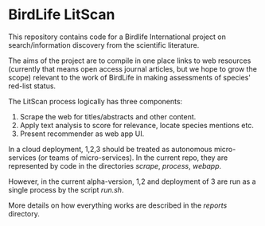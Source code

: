 # BirdLife LitScan

This repository contains code for a Birdlife International project on search/information discovery from the scientific literature. 

The aims of the project are to compile in one place links to web resources (currently that means open access journal articles, but we hope to grow the scope) relevant to the work of BirdLife in making assessments of species' red-list status.

The LitScan process logically has three components:

1. Scrape the web for titles/abstracts and other content.
2. Apply text analysis to score for relevance, locate species mentions etc.
3. Present recommender as web app UI.

In a cloud deployment, 1,2,3 should be treated as autonomous micro-services (or teams of micro-services). In the current repo, they are represented by code in the directories _scrape_, _process_, _webapp_.

However, in the current alpha-version, 1,2 and deployment of 3 are run as a single process by the script _run.sh_.

More details on how everything works are described in the _reports_ directory.